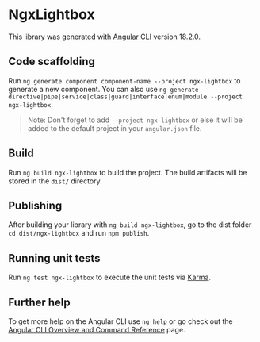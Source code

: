 # NgxLightbox

This library was generated with [Angular CLI](https://github.com/angular/angular-cli) version 18.2.0.

## Code scaffolding

Run `ng generate component component-name --project ngx-lightbox` to generate a new component. You can also use `ng generate directive|pipe|service|class|guard|interface|enum|module --project ngx-lightbox`.
> Note: Don't forget to add `--project ngx-lightbox` or else it will be added to the default project in your `angular.json` file. 

## Build

Run `ng build ngx-lightbox` to build the project. The build artifacts will be stored in the `dist/` directory.

## Publishing

After building your library with `ng build ngx-lightbox`, go to the dist folder `cd dist/ngx-lightbox` and run `npm publish`.

## Running unit tests

Run `ng test ngx-lightbox` to execute the unit tests via [Karma](https://karma-runner.github.io).

## Further help

To get more help on the Angular CLI use `ng help` or go check out the [Angular CLI Overview and Command Reference](https://angular.dev/tools/cli) page.
